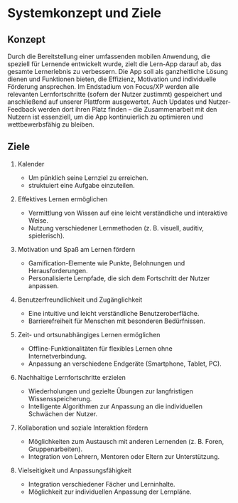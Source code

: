 # Systemkonzept und Ziele

## Konzept
Durch die Bereitstellung einer umfassenden mobilen Anwendung, die speziell für Lernende entwickelt wurde, zielt die Lern-App darauf ab, das gesamte Lernerlebnis zu verbessern. Die App soll als ganzheitliche Lösung dienen und Funktionen bieten, die Effizienz, Motivation und individuelle Förderung ansprechen. Im Endstadium von Focus/XP werden alle relevanten Lernfortschritte (sofern der Nutzer zustimmt) gespeichert und anschließend auf unserer Plattform ausgewertet. Auch Updates und Nutzer-Feedback werden dort ihren Platz finden – die Zusammenarbeit mit den Nutzern ist essenziell, um die App kontinuierlich zu optimieren und wettbewerbsfähig zu bleiben.


## Ziele
1. Kalender 
    * Um pünklich seine Lernziel zu erreichen.
    * struktuiert eine Aufgabe einzuteilen.

2. Effektives Lernen ermöglichen
    * Vermittlung von Wissen auf eine leicht verständliche und interaktive Weise.
    * Nutzung verschiedener Lernmethoden (z. B. visuell, auditiv, spielerisch).

3. Motivation und Spaß am Lernen fördern
    * Gamification-Elemente wie Punkte, Belohnungen und Herausforderungen.
    * Personalisierte Lernpfade, die sich dem Fortschritt der Nutzer anpassen.

4. Benutzerfreundlichkeit und Zugänglichkeit
    * Eine intuitive und leicht verständliche Benutzeroberfläche.
    * Barrierefreiheit für Menschen mit besonderen Bedürfnissen.

5. Zeit- und ortsunabhängiges Lernen ermöglichen
    * Offline-Funktionalitäten für flexibles Lernen ohne Internetverbindung.
    * Anpassung an verschiedene Endgeräte (Smartphone, Tablet, PC).

6. Nachhaltige Lernfortschritte erzielen
    * Wiederholungen und gezielte Übungen zur langfristigen Wissensspeicherung.
    * Intelligente Algorithmen zur Anpassung an die individuellen Schwächen der Nutzer.

7. Kollaboration und soziale Interaktion fördern
    * Möglichkeiten zum Austausch mit anderen Lernenden (z. B. Foren, Gruppenarbeiten).
    * Integration von Lehrern, Mentoren oder Eltern zur Unterstützung.

8. Vielseitigkeit und Anpassungsfähigkeit
    * Integration verschiedener Fächer und Lerninhalte.
    * Möglichkeit zur individuellen Anpassung der Lernpläne.

